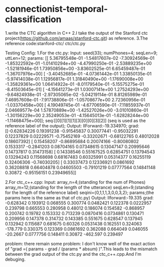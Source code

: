 # connectionist-temporal-classification
1.write the CTC algorithm in C++
2.I take the output of the Stanford ctc project(https://github.com/amaas/stanford-ctc.git) as reference.
3.The reference code:stanford-ctc/ ctc/ctc.py

Testing Config:
1.For the ctc.py:
  Input:
      seed(33);
      numPhones=4;
      seqLen=9;
      uttLen=12;
      params:
      [[  5.36795548e-01  -1.54817607e-02  -7.30924569e-01  -1.85322592e-01
         -1.01410294e+00  -4.47990250e-01  -2.53889235e+00  -1.52181946e-01
          1.73950856e+00  -3.83602525e-01   6.65459487e-01  -1.36707976e+00]
       [ -3.40452685e-01  -4.07361442e-01   1.33850135e-01  -5.97414038e-01
          1.12956817e-01   1.31840490e+00  -1.17690008e+00  -1.35829361e+00
          1.06414922e-01  -8.01179540e-01  -5.15575275e-01  -8.41503645e-01]
       [ -4.15641273e-01   1.03007141e+00   1.27524293e+00  -9.64824938e-01
         -2.97305065e-02  -5.04219114e-01   8.81265989e-01   7.46957608e-01
         -7.91738806e-01  -1.05708677e+00   2.72360956e-01  -1.03370458e+00]
       [  4.19049745e-01  -4.67706590e-01  -7.11855937e-01   2.04669577e-04
          1.57870889e+00  -1.42527026e+00  -3.01010860e-01  -1.30156229e+00
          2.35249053e-01  -4.15645013e-01  -1.62828244e+00  -1.11468475e+00]];
      seq:[[0][1][1][1][3][0][0][3][2]] (seq is used as the reference label of the output);
  Output:
      llForward:-19.334970;
      grad:
      [[-0.62834226  0.19391238 -0.91545837  0.30077441 -0.95032291  0.12237829
         0.02229571 -0.75452169 -0.33202671 -0.68122765  0.48012028  0.18607392]
       [ 0.15458207 -0.86895684  0.20074166 -0.80080802  0.1533317  -0.2841203
         0.08704165  0.07348615  0.13047147  0.20995646  0.14737817  0.31473158]
       [ 0.14338546  0.55167525  0.62854751  0.13794543  0.13294243  0.11568698
         0.68167483  0.60325991  0.05314377  0.16255119  0.32406306 -0.74030205]
       [ 0.33037473  0.12336921  0.0861692   0.36208818  0.66404878  0.04605503
        -0.79101219  0.07777564  0.14841148  0.30872    -0.95156151  0.23949655]]
        
2.For ctc_c++.cpp:
    Input:
      array_n=4;(standing for the num of Phones)
      array_m=12;(standing for the length of the utterance)
      seqLen=9;(standing for the length of the reference label)
      seqini={0,1,1,1,3,0,0,3,2};
      params;(the params here is the same as that of ctc.py)
    Output:
    llforward:-19.335
    grad:
    -0.628342 0.193912 0.068555 0.300774 0.0482421 0.122378 0.0222957 0.239798 0.665553 0.280958 0.48012 0.186074 
     0.154582 -0.868957 0.200742 0.19782 0.153332 0.713239 0.0870416 0.0734861 0.130471 0.209956 0.147378 0.314732 
     0.143385 0.551675 0.628547 0.137945 0.132942 0.115687 0.681675 0.60326 0.0531438 0.162551 0.324063 -178.779 
     0.330375 0.123369 0.0861692 0.362088 0.664049 0.046055 -20.2667 0.0777756 0.148411 0.30872 -462.597 0.239497 

problem:
there remain some problem:
I don't know well of the exact action of "grad =( params - grad / (params * absum) )".This leads to the mismatch between the grad output of
the ctc.py and the ctc_c++.cpp.And I'm debuging.
